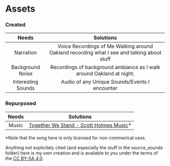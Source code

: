 # Assets

### Created
| Needs | Solutions |
| :---: |   :---:   |
| Narration | Voice Recordings of Me Walking around Oakland recording what I see and talking about stuff |
| Background Noise | Recordings of background ambiance as I walk around Oakland at night. |
| Interesting Sounds | Audio of any Unique Sounds/Events I encounter |

### Repurposed
| Needs | Solutions |
| :---: |   :---:   |
| Music |   [Together We Stand - Scott Holmes Music](https://freemusicarchive.org/music/Scott_Holmes/cinematic-background-music/together-we-stand)*        |

*Note that the song here is only licensed for non-commerical uses.

Anything not explicitely cited (and especially the stuff in the source_sounds folder) here is my own creation and is available to you under the terms of the [CC BY-SA 4.0](https://creativecommons.org/licenses/by-sa/4.0/).
